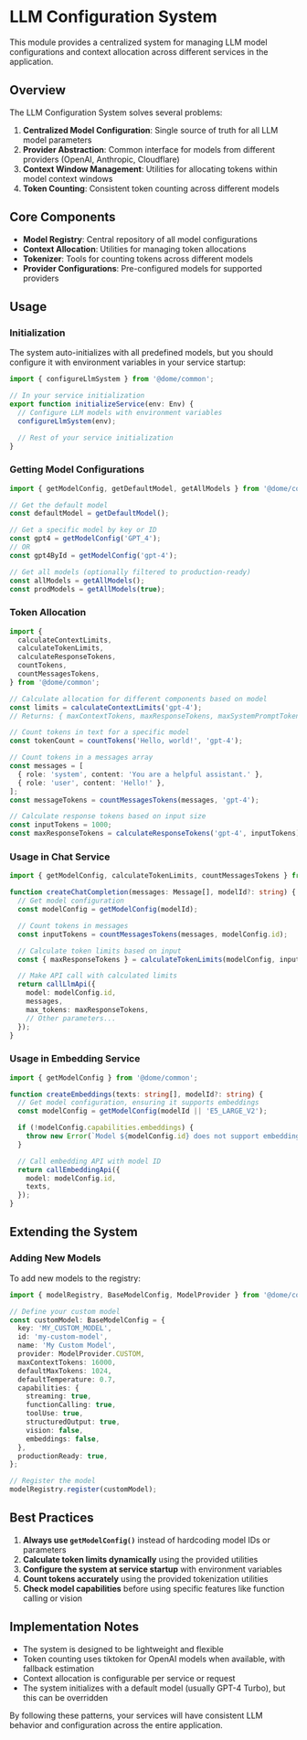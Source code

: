 # LLM Configuration System

This module provides a centralized system for managing LLM model configurations and context allocation across different services in the application.

## Overview

The LLM Configuration System solves several problems:

1. **Centralized Model Configuration**: Single source of truth for all LLM model parameters
2. **Provider Abstraction**: Common interface for models from different providers (OpenAI, Anthropic, Cloudflare)
3. **Context Window Management**: Utilities for allocating tokens within model context windows
4. **Token Counting**: Consistent token counting across different models

## Core Components

- **Model Registry**: Central repository of all model configurations
- **Context Allocation**: Utilities for managing token allocations
- **Tokenizer**: Tools for counting tokens across different models
- **Provider Configurations**: Pre-configured models for supported providers

## Usage

### Initialization

The system auto-initializes with all predefined models, but you should configure it with environment variables in your service startup:

```typescript
import { configureLlmSystem } from '@dome/common';

// In your service initialization
export function initializeService(env: Env) {
  // Configure LLM models with environment variables
  configureLlmSystem(env);

  // Rest of your service initialization
}
```

### Getting Model Configurations

```typescript
import { getModelConfig, getDefaultModel, getAllModels } from '@dome/common';

// Get the default model
const defaultModel = getDefaultModel();

// Get a specific model by key or ID
const gpt4 = getModelConfig('GPT_4');
// OR
const gpt4ById = getModelConfig('gpt-4');

// Get all models (optionally filtered to production-ready)
const allModels = getAllModels();
const prodModels = getAllModels(true);
```

### Token Allocation

```typescript
import {
  calculateContextLimits,
  calculateTokenLimits,
  calculateResponseTokens,
  countTokens,
  countMessagesTokens,
} from '@dome/common';

// Calculate allocation for different components based on model
const limits = calculateContextLimits('gpt-4');
// Returns: { maxContextTokens, maxResponseTokens, maxSystemPromptTokens, maxUserMessagesTokens, maxDocumentsTokens }

// Count tokens in text for a specific model
const tokenCount = countTokens('Hello, world!', 'gpt-4');

// Count tokens in a messages array
const messages = [
  { role: 'system', content: 'You are a helpful assistant.' },
  { role: 'user', content: 'Hello!' },
];
const messageTokens = countMessagesTokens(messages, 'gpt-4');

// Calculate response tokens based on input size
const inputTokens = 1000;
const maxResponseTokens = calculateResponseTokens('gpt-4', inputTokens);
```

### Usage in Chat Service

```typescript
import { getModelConfig, calculateTokenLimits, countMessagesTokens } from '@dome/common';

function createChatCompletion(messages: Message[], modelId?: string) {
  // Get model configuration
  const modelConfig = getModelConfig(modelId);

  // Count tokens in messages
  const inputTokens = countMessagesTokens(messages, modelConfig.id);

  // Calculate token limits based on input
  const { maxResponseTokens } = calculateTokenLimits(modelConfig, inputTokens);

  // Make API call with calculated limits
  return callLlmApi({
    model: modelConfig.id,
    messages,
    max_tokens: maxResponseTokens,
    // Other parameters...
  });
}
```

### Usage in Embedding Service

```typescript
import { getModelConfig } from '@dome/common';

function createEmbeddings(texts: string[], modelId?: string) {
  // Get model configuration, ensuring it supports embeddings
  const modelConfig = getModelConfig(modelId || 'E5_LARGE_V2');

  if (!modelConfig.capabilities.embeddings) {
    throw new Error(`Model ${modelConfig.id} does not support embeddings`);
  }

  // Call embedding API with model ID
  return callEmbeddingApi({
    model: modelConfig.id,
    texts,
  });
}
```

## Extending the System

### Adding New Models

To add new models to the registry:

```typescript
import { modelRegistry, BaseModelConfig, ModelProvider } from '@dome/common';

// Define your custom model
const customModel: BaseModelConfig = {
  key: 'MY_CUSTOM_MODEL',
  id: 'my-custom-model',
  name: 'My Custom Model',
  provider: ModelProvider.CUSTOM,
  maxContextTokens: 16000,
  defaultMaxTokens: 1024,
  defaultTemperature: 0.7,
  capabilities: {
    streaming: true,
    functionCalling: true,
    toolUse: true,
    structuredOutput: true,
    vision: false,
    embeddings: false,
  },
  productionReady: true,
};

// Register the model
modelRegistry.register(customModel);
```

## Best Practices

1. **Always use `getModelConfig()`** instead of hardcoding model IDs or parameters
2. **Calculate token limits dynamically** using the provided utilities
3. **Configure the system at service startup** with environment variables
4. **Count tokens accurately** using the provided tokenization utilities
5. **Check model capabilities** before using specific features like function calling or vision

## Implementation Notes

- The system is designed to be lightweight and flexible
- Token counting uses tiktoken for OpenAI models when available, with fallback estimation
- Context allocation is configurable per service or request
- The system initializes with a default model (usually GPT-4 Turbo), but this can be overridden

By following these patterns, your services will have consistent LLM behavior and configuration across the entire application.
